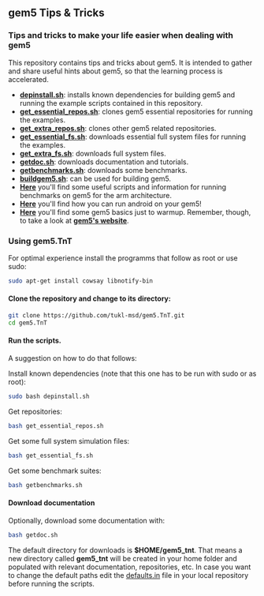## gem5 Tips & Tricks
### **Tips and tricks to make your life easier when dealing with gem5**

This repository contains tips and tricks about gem5. It is intended to gather and share useful hints about gem5, so that the learning process is accelerated.

* [**depinstall.sh**](depinstall.sh): installs known dependencies for building gem5 and running the example scripts contained in this repository.
* [**get_essential_repos.sh**](get_essential_repos.sh): clones gem5 essential repositories for running the examples.
* [**get_extra_repos.sh**](get_extra_repos.sh): clones other gem5 related repositories.
* [**get_essential_fs.sh**](get_essential_fs.sh): downloads essential full system files for running the examples.
* [**get_extra_fs.sh**](get_extra_fs.sh): downloads full system files.
* [**getdoc.sh**](getdoc.sh): downloads documentation and tutorials.
* [**getbenchmarks.sh**](getbenchmarks.sh): downloads some benchmarks.
* [**buildgem5.sh**](buildgem5.sh): can be used for building gem5.
* [**Here**](arch/arm/README.md) you'll find some useful scripts and information for running benchmarks on gem5 for the arm architecture.
* [**Here**](patches/gem5/asimbench/README.md) you'll find how you can run android on your gem5!
* [**Here**](doc/Gem5Basics.md) you'll find some gem5 basics just to warmup. Remember, though, to take a look at [**gem5's website**](http://www.gem5.org/Main_Page).

### **Using gem5.TnT**

For optimal experience install the programms that follow as root or use sudo:

```bash
sudo apt-get install cowsay libnotify-bin
```

#### **Clone the repository and change to its directory:**

```bash
git clone https://github.com/tukl-msd/gem5.TnT.git
cd gem5.TnT
```

#### **Run the scripts.**

A suggestion on how to do that follows:

Install known dependencies (note that this one has to be run with sudo or as
root):
```bash
sudo bash depinstall.sh
```

Get repositories:
```bash
bash get_essential_repos.sh
```

Get some full system simulation files:
```bash
bash get_essential_fs.sh
```

Get some benchmark suites:
```bash
bash getbenchmarks.sh
```

#### **Download documentation**

Optionally, download some documentation with:
```bash
bash getdoc.sh
```

The default directory for downloads is **$HOME/gem5_tnt**. That means a new
directory called **gem5_tnt** will be created in your home folder and
populated with relevant documentation, repositories, etc. In case you want to
change the default paths edit the [defaults.in](common/defaults.in) file in your
local repository before running the scripts.
